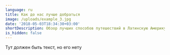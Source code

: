 ```yaml
---
language: ru
title: Как до нас лучше добраться
image: /uploads/example_3.jpg
date: '2018-05-03T18:34:30+03:00'
shortDescription: Обзор лучших способов путешествий в Латинскую Америку
is_hidden: false
---
```

Тут должен быть текст, но его нету

